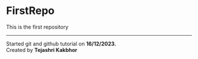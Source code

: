 # FirstRepo
This is the first repository
<br><hr>
Started git and github tutorial on <strong>16/12/2023.</strong>
<br>
Created by <b>Tejashri Kakbhor</b>
